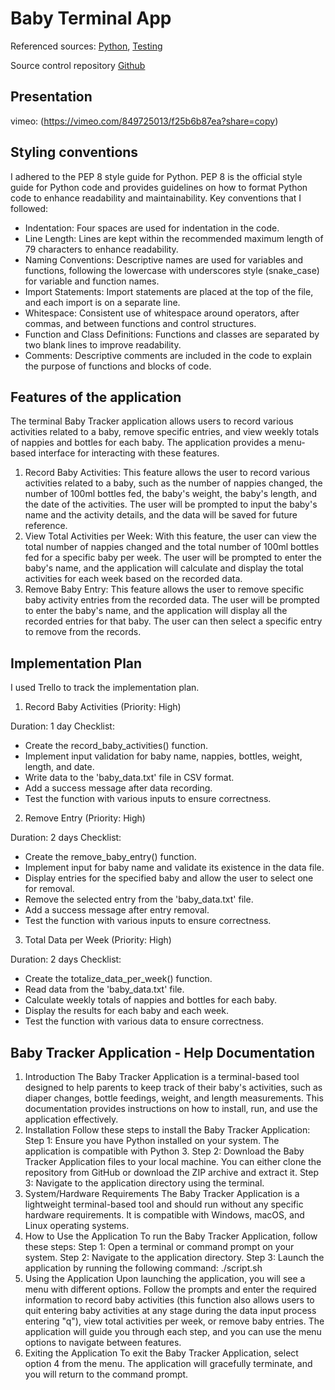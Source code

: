 # Baby Terminal App

Referenced sources: [Python](https://docs.python.org/3/), [Testing](https://docs.pytest.org/en/7.1.x/contents.html)

Source control repository [Github](https://github.com/victortripodi/baby-terminal-app.git)

## Presentation
vimeo: (https://vimeo.com/849725013/f25b6b87ea?share=copy)

## Styling conventions

I adhered to the PEP 8 style guide for Python. PEP 8 is the official style guide for Python code and provides guidelines on how to format Python code to enhance readability and maintainability. Key conventions that I followed:
- Indentation: Four spaces are used for indentation in the code.
- Line Length: Lines are kept within the recommended maximum length of 79 characters to enhance readability.
- Naming Conventions: Descriptive names are used for variables and functions, following the lowercase with underscores style (snake_case) for variable and function names.
- Import Statements: Import statements are placed at the top of the file, and each import is on a separate line.
- Whitespace: Consistent use of whitespace around operators, after commas, and between functions and control structures.
- Function and Class Definitions: Functions and classes are separated by two blank lines to improve readability.
- Comments: Descriptive comments are included in the code to explain the purpose of functions and blocks of code.

## Features of the application

The terminal Baby Tracker application allows users to record various activities related to a baby, remove specific entries, and view weekly totals of nappies and bottles for each baby. The application provides a menu-based interface for interacting with these features.

1. Record Baby Activities:
This feature allows the user to record various activities related to a baby, such as the number of nappies changed, the number of 100ml bottles fed, the baby's weight, the baby's length, and the date of the activities. The user will be prompted to input the baby's name and the activity details, and the data will be saved for future reference.
2. View Total Activities per Week:
With this feature, the user can view the total number of nappies changed and the total number of 100ml bottles fed for a specific baby per week. The user will be prompted to enter the baby's name, and the application will calculate and display the total activities for each week based on the recorded data.
3. Remove Baby Entry:
This feature allows the user to remove specific baby activity entries from the recorded data. The user will be prompted to enter the baby's name, and the application will display all the recorded entries for that baby. The user can then select a specific entry to remove from the records.


## Implementation Plan

I used Trello to track the implementation plan. 

1. Record Baby Activities (Priority: High)

Duration: 1 day
Checklist:
 - Create the record_baby_activities() function.
 - Implement input validation for baby name, nappies, bottles, weight, length, and date.
 - Write data to the 'baby_data.txt' file in CSV format.
 - Add a success message after data recording.
 - Test the function with various inputs to ensure correctness.

2. Remove Entry (Priority: High)

Duration: 2 days
Checklist:
 - Create the remove_baby_entry() function.
 - Implement input for baby name and validate its existence in the data file.
 - Display entries for the specified baby and allow the user to select one for removal.
 - Remove the selected entry from the 'baby_data.txt' file.
 - Add a success message after entry removal.
 - Test the function with various inputs to ensure correctness.

3. Total Data per Week (Priority: High)

Duration: 2 days
Checklist:
 - Create the totalize_data_per_week() function.
 - Read data from the 'baby_data.txt' file.
 - Calculate weekly totals of nappies and bottles for each baby.
 - Display the results for each baby and each week.
 - Test the function with various data to ensure correctness.


## Baby Tracker Application - Help Documentation

1. Introduction
The Baby Tracker Application is a terminal-based tool designed to help parents to keep track of their baby's activities, such as diaper changes, bottle feedings, weight, and length measurements. This documentation provides instructions on how to install, run, and use the application effectively.
2. Installation
Follow these steps to install the Baby Tracker Application:
Step 1: Ensure you have Python installed on your system. The application is compatible with Python 3.
Step 2: Download the Baby Tracker Application files to your local machine. You can either clone the repository from GitHub or download the ZIP archive and extract it.
Step 3: Navigate to the application directory using the terminal.
3. System/Hardware Requirements
The Baby Tracker Application is a lightweight terminal-based tool and should run without any specific hardware requirements. It is compatible with Windows, macOS, and Linux operating systems.
4. How to Use the Application
To run the Baby Tracker Application, follow these steps:
Step 1: Open a terminal or command prompt on your system.
Step 2: Navigate to the application directory.
Step 3: Launch the application by running the following command:
     ./script.sh
5. Using the Application
Upon launching the application, you will see a menu with different options. Follow the prompts and enter the required information to record baby activities (this function also allows users to quit entering baby activities at any stage during the data input process entering "q"), view total activities per week, or remove baby entries. The application will guide you through each step, and you can use the menu options to navigate between features.
6. Exiting the Application
To exit the Baby Tracker Application, select option 4 from the menu. The application will gracefully terminate, and you will return to the command prompt.

